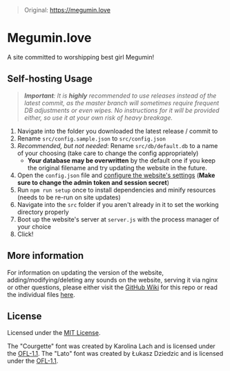 >Original: https://megumin.love

# Megumin.love

A site committed to worshipping best girl Megumin!

## Self-hosting Usage

>_**Important**: It is _**highly**_ recommended to use releases instead of the latest commit, as the master branch will sometimes require frequent DB adjustments or even wipes. No instructions for it will be provided either, so use it at your own risk of heavy breakage._

1. Navigate into the folder you downloaded the latest release / commit to
2. Rename `src/config.sample.json` to `src/config.json`
3. *Recommended, but not needed*: Rename `src/db/default.db` to a name of your choosing (take care to change the config appropriately)
   * **Your database may be overwritten** by the default one if you keep the original filename and try updating the website in the future.
4. Open the `config.json` file and [configure the website's settings](https://github.com/robflop/megumin.love/wiki/Configuration) (**Make sure to change the admin token and session secret**)
5. Run `npm run setup` once to install dependencies and minify resources (needs to be re-run on site updates)
6. Navigate into the `src` folder if you aren't already in it to set the working directory properly
7. Boot up the website's server at `server.js` with the process manager of your choice
8. Click!

## More information

For information on updating the version of the website, adding/modifying/deleting any sounds on the website, serving it via nginx or other questions, please either visit the [GitHub Wiki](https://github.com/robflop/megumin.love/wiki) for this repo or read the individual files [here](https://github.com/robflop/megumin.love/tree/master/docs).

## License

Licensed under the [MIT License](LICENSE.md).

The "Courgette" font was created by Karolina Lach and is licensed under the [OFL-1.1](/src/resources/fonts/Courgette/OFL.txt).
The "Lato" font was created by Łukasz Dziedzic and is licensed under the [OFL-1.1](/src/resources/fonts/Lato/OFL.txt).

